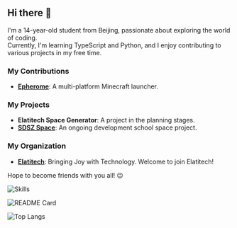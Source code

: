 ## Hi there 👋

I'm a 14-year-old student from Beijing, passionate about exploring the world of coding.  
Currently, I'm learning TypeScript and Python, and I enjoy contributing to various projects in my free time.  

### My Contributions
- **[Epherome](https://github.com/ResetPower/Epherome)**: A multi-platform Minecraft launcher.

### My Projects
- **Elatitech Space Generator**: A project in the planning stages.
- **[SDSZ Space](https://github.com/Wynn-Zeng/SDSZSpace-Web)**: An ongoing development school space project.

### My Organization
- **[Elatitech](https://github.com/Elatitech)**: Bringing Joy with Technology. Welcome to join Elatitech! 

Hope to become friends with you all! 😉

![Skills](https://skillicons.dev/icons?i=cloudflare,github,cs,html,js,ts,css,py,go,md,bash,git,linux,nginx,vim,vscode,tauri,jquery,nodejs,react)

![README Card](https://github-readme-stats.vercel.app/api?username=Wynn-Zeng&theme=dracula&show_icons=true)

![Top Langs](https://github-readme-stats.vercel.app/api/top-langs/?username=Wynn-Zeng&theme=dark)

